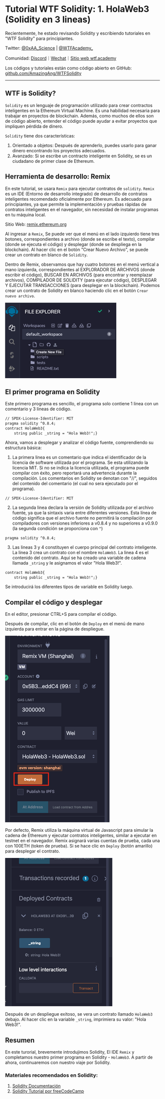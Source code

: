 # Tutorial WTF Solidity: 1. HolaWeb3 (Solidity en 3 lineas)

Recientemente, he estado revisando Solidity y escribiendo tutoriales en "WTF Solidity" para principiantes.

Twitter: [@0xAA_Science](https://twitter.com/0xAA_Science) | [@WTFAcademy_](https://twitter.com/WTFAcademy_)

Comunidad: [Discord](https://discord.gg/5akcruXrsk)｜[Wechat](https://docs.google.com/forms/d/e/1FAIpQLSe4KGT8Sh6sJ7hedQRuIYirOoZK_85miz3dw7vA1-YjodgJ-A/viewform?usp=sf_link)｜[Sitio web wtf.academy](https://wtf.academy)

Los códigos y tutoriales están como código abierto en GitHub: [github.com/AmazingAng/WTFSolidity](https://github.com/AmazingAng/WTFSolidity)

-----

## WTF is Solidity?

`Solidity` es un lenguaje de programación utilizado para crear contractos inteligentes en la Ethereum Virtual Machine. Es una habilidad necesaria para trabajar en proyectos  de blockchain. Además, como muchos de ellos son de código abierto, entender el código puede ayudar a evitar proyectos que impliquen pérdida de dinero. 


`Solidity` tiene dos características:

1. Orientado a objetos: Después de aprenderlo, puedes usarlo para ganar dinero encontrando los proyectos adecuados. 
2. Avanzado: Si se escribe un contracto inteligente en Solidity, se es un ciudadano de primer clase de Ethereum.

## Herramienta de desarrollo: Remix

En este tutorial, se usara `Remix` para ejecutar contratos de `solidity`. `Remix` es un IDE (Entorno de desarrollo integrado) de desarrollo de contratos inteligentes recomendado oficialmente por Ethereum. Es adecuado para principiantes, ya que permite la implementación y pruebas rápidas de contratos inteligentes en el navegador, sin necesidad de instalar programas en tu máquina local. 

Sitio Web: [remix.ethereum.org](https://remix.ethereum.org)

Al ingresar a `Remix`, Se puede ver que el menú en el lado izquierdo tiene tres botones, correspondientes a archivo (donde se escribe el texto), compilar (donde se ejecuta el código) y desplegar (donde se despliega en la blockchain). Al hacer clic en el botón "Crear Nuevo Archivo", se puede crear un contrato en blanco de `Solidity`.


Dentro de Remix, observamos que hay cuatro botones en el menú vertical a mano izquierda, correspondientes al EXPLORADOR DE ARCHIVOS (donde escribir el código), BUSCAR EN ARCHIVOS (para encontrar y reemplazar archivos), COMPILADOR DE SOLIDITY (para ejecutar código),  DESPLEGAR Y EJECUTAR TRANSACCIONES (para desplegar en la blockchain). Podemos crear un contrato de Solidity en blanco haciendo clic en el botón `Crear nuevo archivo`.


![Remix Menú](./img/1-1.png)

## El primer programa en Solidity

Este primero programa es sencillo, el programa solo contiene 1 linea con un comentario y 3 lineas de código.

```solidity
// SPDX-License-Identifier: MIT
pragma solidity ^0.8.4;
contract HolaWeb3{
    string public _string = "Hola Web3!";}
```

Ahora, vamos a desplegar y analizar el código fuente, comprendiendo su estructura básica: 

1. La primera linea es un comentario que indica el identificador de la licencia de software utilizada por el programa. Se esta utilizando la licencia MIT. Si no se indica  la licencia utilizada, el programa puede compilar con éxito, pero reportará una advertencia durante la compilación. Los comentarios en Solidity se denotan con "//", seguidos del contenido del comentario (el cual no sera ejecutado por el programa).

```solidity
// SPDX-License-Identifier: MIT
```

2. La segunda linea declara la versión de Solidity utilizada por el archivo fuente, ya que la sintaxis varia entre diferentes versiones. Esta línea de código significa que el archivo fuente no permitirá la compilación por compiladores con versiones inferiores a v0.8.4 y no superiores a v0.9.0 (la segunda condición se proporciona con `^`)

```solidity
pragma solidity ^0.8.4;
```
    
3. Las lineas 3 y 4 constituyen el cuerpo principal del contrato inteligente. La linea 3 crea un contrato con el nombre `HolaWeb3`. La linea 4 es el contenido del contrato. Aquí se ha creado una variable de cadena llamada `_string` y le asignamos el valor "Hola Web3!".

```solidity
contract HolaWeb3{
    string public _string = "Hola Web3!";}
```
Se introducirá los diferentes tipos de variable en Solidity luego.

## Compilar el código y desplegar

En el editor, presionar CTRL+S para compilar el código.

Después de compilar, clic en el botón de `Deploy` en el menú de mano izquierda para entrar en la página de despliegue. 

   ![](./img/1-2.png)

Por defecto, Remix utiliza la máquina virtual de Javascript para simular la cadena de Ethereum y ejecutar contratos inteligentes, similar a ejecutar en testnet en el navegador. Remix asignará varias cuentas de prueba, cada una con 100ETH (token de prueba). Si se hace clic en `Deploy` (botón amarillo) para desplegar el contrato. 

   ![](./img/1-3.png)

Después de un despliegue exitoso, se vera un contrato llamado `HolaWeb3` debajo. Al hacer clic en la variable `_string`, imprimiera su valor: "Hola Web3!".

## Resumen

En este turorial, brevemente introdujimos Solidity, El IDE `Remix` y completamos nuestro primer programa en Solidity - `HolaWeb3`. A partir de ahora, continuaremos con nuestro viaje por Solidity.

### Materiales recomendados en Solidity:

1. [Solidity Documentación](https://docs.soliditylang.org/en/latest/)
2. [Solidity Tutorial por freeCodeCamp](https://www.youtube.com/watch?v=ipwxYa-F1uY)
